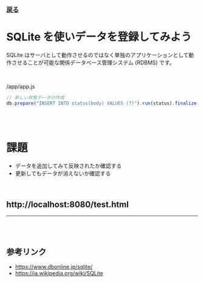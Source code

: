 ### [戻る](./../back-end.md)

# SQLite を使いデータを登録してみよう

SQLite はサーバとして動作させるのではなく単独のアプリケーションとして動作させることが可能な関係データベース管理システム (RDBMS) です。

<br>

/app/app.js

```js
// 新しい状態データの作成
db.prepare("INSERT INTO status(body) VALUES (?)").run(status).finalize();
```

<br><br>

# 課題

- データを追加してみて反映されたか確認する
- 更新してもデータが消えないか確認する

<br>

## http://localhost:8080/test.html

---

<br><br>

## 参考リンク

- https://www.dbonline.jp/sqlite/
- https://ja.wikipedia.org/wiki/SQLite
